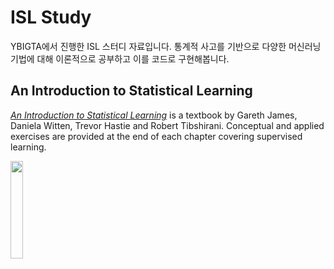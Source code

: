 # ISL Study

YBIGTA에서 진행한 ISL 스터디 자료입니다. 통계적 사고를 기반으로 다양한 머신러닝 기법에 대해 이론적으로 공부하고 이를 코드로 구현해봅니다.

## An Introduction to Statistical Learning
[*An Introduction to Statistical Learning*](http://www-bcf.usc.edu/~gareth/ISL/) is a textbook by Gareth James, Daniela Witten, Trevor Hastie and Robert Tibshirani. Conceptual and applied exercises are provided at the end of each chapter covering supervised learning.


<p><img src="https://images-na.ssl-images-amazon.com/images/I/81HYeeBlGmL.jpg" height=20% width=20%></p>
  


